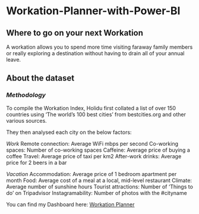 # Workation-Planner-with-Power-BI  

## Where to go on your next Workation  

A workation allows you to spend more time visiting faraway family members or really exploring a destination without having to drain all of your annual leave.  


## About the dataset
### *Methodology*
To compile the Workation Index, Holidu first collated a list of over 150 countries using ‘The world’s 100 best cities’ from bestcities.org and other various sources.

They then analysed each city on the below factors:

*Work*
Remote connection: Average WiFi mbps per second
Co-working spaces: Number of co-working spaces
Caffeine: Average price of buying a coffee
Travel: Average price of taxi per km2
After-work drinks: Average price for 2 beers in a bar

*Vacation*
Accommodation: Average price of 1 bedroom apartment per month
Food: Average cost of a meal at a local, mid-level restaurant
Climate: Average number of sunshine hours
Tourist attractions: Number of ‘Things to do’ on Tripadvisor
Instagramability: Number of photos with the #cityname

You can find my Dashboard here: [Workation Planner](https://app.powerbi.com/view?r=eyJrIjoiMzBhZGEzN2MtZTJmNC00NWU4LTkwMjktZTAyNGJjNTBiMjhkIiwidCI6IjdlMWM0MDhjLTkyNDItNDcyYS05NmI4LWQzZjczZWQzYWQyZiJ9)
